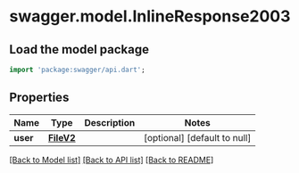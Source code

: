 # swagger.model.InlineResponse2003

## Load the model package
```dart
import 'package:swagger/api.dart';
```

## Properties
Name | Type | Description | Notes
------------ | ------------- | ------------- | -------------
**user** | [**FileV2**](FileV2.md) |  | [optional] [default to null]

[[Back to Model list]](../README.md#documentation-for-models) [[Back to API list]](../README.md#documentation-for-api-endpoints) [[Back to README]](../README.md)


